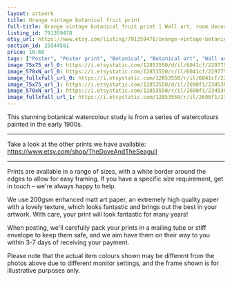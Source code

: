 ```yaml
---
layout: artwork
title: Orange vintage botanical fruit print 
full-title: Orange vintage botanical fruit print | Wall art, room decor, vintage print, watercolour
listing_id: 791359478
etsy_url: https://www.etsy.com/listing/791359478/orange-vintage-botanical-fruit-print?utm_source=ds&utm_medium=api&utm_campaign=api
section_id: 25544581
price: 10.60
tags: ["Poster", "Poster print", "Botanical", "Botanical art", "Wall art", "Botanical poster", "Photograph", "Vintage", "Plant", "Watercolour", "Fruit", "High quality print", "Strawberry"]
image_75x75_url_0: https://i.etsystatic.com/12853550/d/il/6041cf/2297755414/il_75x75.2297755414_khwz.jpg?version=0
image_570xN_url_0: https://i.etsystatic.com/12853550/r/il/6041cf/2297755414/il_570xN.2297755414_khwz.jpg
image_fullxfull_url_0: https://i.etsystatic.com/12853550/r/il/6041cf/2297755414/il_fullxfull.2297755414_khwz.jpg
image_75x75_url_1: https://i.etsystatic.com/12853550/d/il/2690f1/2345363531/il_75x75.2345363531_8z2y.jpg?version=0
image_570xN_url_1: https://i.etsystatic.com/12853550/r/il/2690f1/2345363531/il_570xN.2345363531_8z2y.jpg
image_fullxfull_url_1: https://i.etsystatic.com/12853550/r/il/2690f1/2345363531/il_fullxfull.2345363531_8z2y.jpg
---
```

This stunning botanical watercolour study is from a series of watercolours painted in the early 1900s.

---

Take a look at the other prints we have available:
https://www.etsy.com/shop/TheDoveAndTheSeagull

----

Prints are available in a range of sizes, with a white border around the edges to allow for easy framing. If you have a specific size requirement, get in touch – we&#39;re always happy to help.

We use 200gsm enhanced matt art paper, an extremely high quality paper with a lovely texture, which looks fantastic and brings out the best in your artwork. With care, your print will look fantastic for many years!

When posting, we&#39;ll carefully pack your prints in a mailing tube or stiff envelope to keep them safe, and we aim have them on their way to you within 3-7 days of receiving your payment.

Please note that the actual item colours shown may be different from the photos above due to different monitor settings, and the frame shown is for illustrative purposes only.
